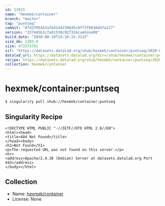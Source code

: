 ```yaml
---
id: 13815
name: "hexmek/container"
branch: "master"
tag: "puntseq"
commit: "07d3705442a7b4144230645c9ff3f9016d47a217"
version: "237445b1c7a01530c92f324cae62ea00"
build_date: "2020-08-19T14:16:15.313Z"
size_mb: 1203.0
size: 473374751
sif: "https://datasets.datalad.org/shub/hexmek/container/puntseq/2020-08-19-07d37054-237445b1/237445b1c7a01530c92f324cae62ea00.sif"
datalad_url: https://datasets.datalad.org?dir=/shub/hexmek/container/puntseq/2020-08-19-07d37054-237445b1/
recipe: https://datasets.datalad.org/shub/hexmek/container/puntseq/2020-08-19-07d37054-237445b1/Singularity
collection: hexmek/container
---
```


# hexmek/container:puntseq

```bash
$ singularity pull shub://hexmek/container:puntseq
```

## Singularity Recipe

```singularity
<!DOCTYPE HTML PUBLIC "-//IETF//DTD HTML 2.0//EN">
<html><head>
<title>404 Not Found</title>
</head><body>
<h1>Not Found</h1>
<p>The requested URL was not found on this server.</p>
<hr>
<address>Apache/2.4.38 (Debian) Server at datasets.datalad.org Port 443</address>
</body></html>
```

## Collection

 - Name: [hexmek/container](https://github.com/hexmek/container)
 - License: None

